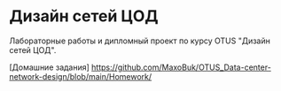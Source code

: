 # Дизайн сетей ЦОД 
 Лабораторные работы и дипломный проект по курсу OTUS "Дизайн сетей ЦОД".

[Домашние задания] https://github.com/MaxoBuk/OTUS_Data-center-network-design/blob/main/Homework/
